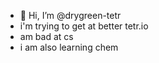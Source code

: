 - 👋 Hi, I’m @drygreen-tetr
- i'm trying to get at better tetr.io
- am bad at cs
- i am also learning chem

<!---
drygreen-tetr/drygreen-tetr is a ✨ special ✨ repository because its `README.md` (this file) appears on your GitHub profile.
You can click the Preview link to take a look at your changes.
--->
